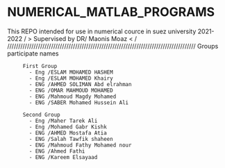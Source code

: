 # NUMERICAL_MATLAB_PROGRAMS
This REPO intended for use in numerical cource in suez university 2021-2022 
 /                        > Supervised by  DR/ Maonis Moaz  <                          /
//////////////////////////////////////////////////////////////////////////////////////
 Groups participate names 
       
         First Group
           - Eng /ESLAM MOHAMED HASHEM
           - Eng /ESLAM MOHAMED Khairy
           - ENG /AHMED SOLIMAN Abd elrahman
           - ENG /OMAR MAHMOUD MOHAMED
           - ENG /Mahmoud Magdy Mohamed 
           - ENG /SABER Mohamed Hussein Ali

         Second Group
           - Eng /Maher Tarek Ali
           - Eng /Mohamed Gabr Kishk
           - ENG /AHMED Mostafa Atia
           - ENG /Salah Tawfik shaheen
           - ENG /Mahmoud Fathy Mohamed nour
           - ENG /Ahmed Fathi
           - ENG /Kareem Elsayaad

